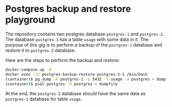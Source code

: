 # Postgres backup and restore playground

The repository contains two postgres database `postgres-1` and `postgres-2`.
The database `postgres-1` has a table `usage` with some data in it. 
The purpose of this gig is to perform a backup of the `postgres-1` database 
and restore it to `postgres-2` database.


Here are the steps to perform the backup and restore:
```bash
docker-compose up -d
docker exec -it postgres-backup-restore-postgres-2-1 /bin/bash
(container)$ pg_dump -h postgres-1 -p 5432 -t usage -U postgres > dumpfile
(container)$ psql postgres -U postgres < dumpfile
```

At the end, the `postgres-2` database should have the same data as 
`postgres-1` database for table `usage`.